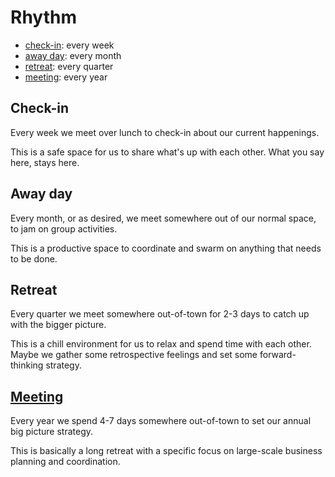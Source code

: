 # Rhythm

- [check-in](#check-in): every week
- [away day](#away-day): every month
- [retreat](#retreat): every quarter
- [meeting](#meeting): every year

## Check-in

Every week we meet over lunch to check-in about our current happenings.

This is a safe space for us to share what's up with each other. What you say here, stays here.

## Away day

Every month, or as desired, we meet somewhere out of our normal space, to jam on group activities.

This is a productive space to coordinate and swarm on anything that needs to be done.

## Retreat

Every quarter we meet somewhere out-of-town for 2-3 days to catch up with the bigger picture.

This is a chill environment for us to relax and spend time with each other. Maybe we gather some retrospective feelings and set some forward-thinking strategy.

## [Meeting](https://en.wikipedia.org/wiki/Annual_general_meeting)

Every year we spend 4-7 days somewhere out-of-town to set our annual big picture strategy.

This is basically a long retreat with a specific focus on large-scale business planning and coordination.
